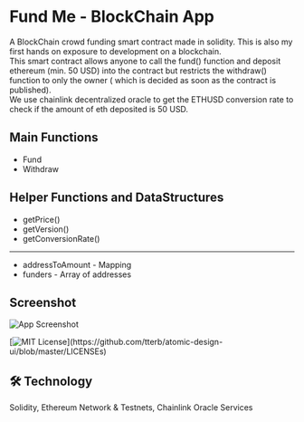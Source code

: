 
# Fund Me - BlockChain App

A BlockChain crowd funding smart contract made in solidity. This is also my first hands on exposure to development on a blockchain.\
This smart contract allows anyone to call the fund() function and deposit ethereum (min. 50 USD) into the contract but restricts the withdraw() function to only the owner ( which is decided as soon as the contract is published).\
We use chainlink decentralized oracle to get the ETHUSD conversion rate to check if the amount of eth deposited is 50 USD.



## Main Functions

- Fund
- Withdraw

## Helper Functions and DataStructures
- getPrice()
- getVersion()
- getConversionRate()
---
- addressToAmount - Mapping
- funders - Array of addresses

  
## Screenshot

![App Screenshot](../FundMe.png)

  


[![MIT License](https://img.shields.io/apm/l/atomic-design-ui.svg?)](https://github.com/tterb/atomic-design-ui/blob/master/LICENSEs)


  
## 🛠 Technology
Solidity, Ethereum Network & Testnets, Chainlink Oracle Services

  

